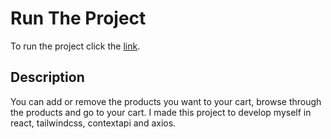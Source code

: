 # Run The Project
To run the project click the [link](https://e-commerce-hkry3.surge.sh).

## Description
You can add or remove the products you want to your cart, browse through the products and go to your cart. I made this project to develop myself in react, tailwindcss, contextapi and axios.